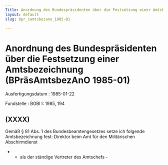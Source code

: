 ```yaml
---
Title: Anordnung des Bundespräsidenten über die Festsetzung einer Amtsbezeichnung
layout: default
slug: bpr_samtsbezano_1985-01

---
```


# Anordnung des Bundespräsidenten über die Festsetzung einer Amtsbezeichnung (BPräsAmtsbezAnO 1985-01)

Ausfertigungsdatum
:   1985-01-22

Fundstelle
:   BGBl I: 1985, 194



## (XXXX)

Gemäß § 81 Abs. 1 des Bundesbeamtengesetzes setze ich folgende
Amtsbezeichnung fest:
Direktor beim Amt für den Militärischen Abschirmdienst

*   - als der ständige Vertreter des Amtschefs -





